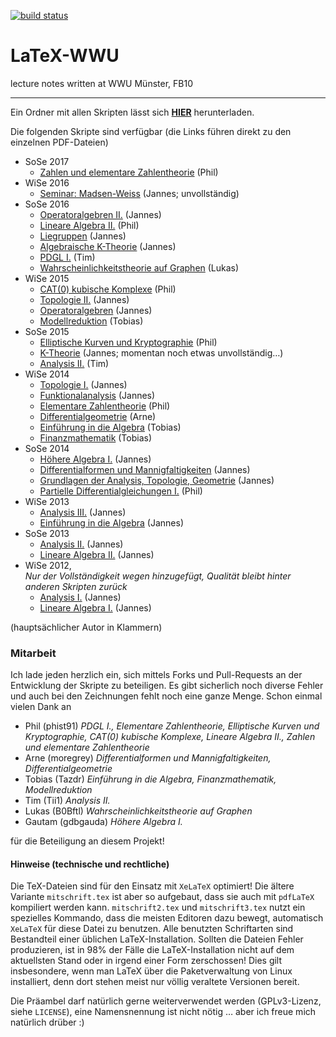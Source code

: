 [![build status](https://gitlab.com/JaMeZ-B/LaTeX-WWU/badges/master/build.svg)](https://gitlab.com/JaMeZ-B/LaTeX-WWU/commits/master)
# LaTeX-WWU
lecture notes written at WWU Münster, FB10

---
Ein Ordner mit allen Skripten lässt sich
**[HIER](https://gitlab.com/JaMeZ-B/LaTeX-WWU/builds/artifacts/master/download?job=build_all)**
herunterladen.

Die folgenden Skripte sind verfügbar (die Links führen direkt zu den einzelnen PDF-Dateien)

* SoSe 2017
	* [Zahlen und elementare Zahlentheorie](https://gitlab.com/JaMeZ-B/LaTeX-WWU/builds/artifacts/master/file/ZZT_SS17/ZZT_SS17.pdf?job=build_all "Zahlen und elementare Zahlentheorie") (Phil)
* WiSe 2016
	* [Seminar: Madsen-Weiss](https://gitlab.com/JaMeZ-B/LaTeX-WWU/builds/artifacts/master/file/MadsenW_WS16/madsen_weiss.pdf?job=build_all "Seminar: Madsen-Weiss") (Jannes; unvollständig)
* SoSe 2016
	* [Operatoralgebren II.](https://gitlab.com/JaMeZ-B/LaTeX-WWU/builds/artifacts/master/file/OpAlg2_SS16/operatoralgebren2.pdf?job=build_all "Operatoralgebren II.") (Jannes)
	* [Lineare Algebra II.](https://gitlab.com/JaMeZ-B/LaTeX-WWU/builds/artifacts/master/file/LA2_SS16/LA2.pdf?job=build_all "Lineare Algebra II.") (Phil)
	* [Liegruppen](https://gitlab.com/JaMeZ-B/LaTeX-WWU/builds/artifacts/master/file/LieGrp_SS16/liegruppen.pdf?job=build_all "Liegruppen") (Jannes)
	* [Algebraische K-Theorie](https://gitlab.com/JaMeZ-B/LaTeX-WWU/builds/artifacts/master/file/AlgKT_SS16/algebraische_KTheorie.pdf?job=build_all "Algebraische K-Theorie") (Jannes)
	* [PDGL I.](https://gitlab.com/JaMeZ-B/LaTeX-WWU/builds/artifacts/master/file/PDGL1_SS16/pdeskript.pdf?job=build_all "PDGL I.") (Tim)
	* [Wahrscheinlichkeitstheorie auf Graphen](https://gitlab.com/JaMeZ-B/LaTeX-WWU/builds/artifacts/master/file/WTGraph_SS16/WTG.pdf?job=build_all "Wahrscheinlichkeitstheorie auf Graphen") (Lukas)
* WiSe 2015
	* [CAT(0) kubische Komplexe](https://gitlab.com/JaMeZ-B/LaTeX-WWU/builds/artifacts/master/file/CAT0_WS15/CAT0.pdf?job=build_all "CAT(0) kubische Komplexe") (Phil)
	* [Topologie II.](https://gitlab.com/JaMeZ-B/LaTeX-WWU/builds/artifacts/master/file/Topo2_WS15/topologie_2.pdf?job=build_all "Topologie II.") (Jannes)
	* [Operatoralgebren](https://gitlab.com/JaMeZ-B/LaTeX-WWU/builds/artifacts/master/file/OpAlg_WS15/operatoralgebren.pdf?job=build_all "Operatoralgebren") (Jannes)
	* [Modellreduktion](https://gitlab.com/JaMeZ-B/LaTeX-WWU/builds/artifacts/master/file/ModRed_WS15/Modellreduktion.pdf?job=build_all "Modellreduktion") (Tobias)
* SoSe 2015
	* [Elliptische Kurven und Kryptographie](https://gitlab.com/JaMeZ-B/LaTeX-WWU/builds/artifacts/master/file/EKK_SS15/EKK.pdf?job=build_all "Elliptische Kurven und Kryptographie") (Phil)
	* [K-Theorie](https://gitlab.com/JaMeZ-B/LaTeX-WWU/builds/artifacts/master/file/KTheorie_SS15/K-Theorie.pdf?job=build_all "K-Theorie und die Hopf-Invariante") (Jannes; momentan noch etwas unvollständig…)
	* [Analysis II.](https://gitlab.com/JaMeZ-B/LaTeX-WWU/builds/artifacts/master/file/Ana2_SS15/Ana2.pdf?job=build_all "Analysis II.") (Tim)
* WiSe 2014
	* [Topologie I.](https://gitlab.com/JaMeZ-B/LaTeX-WWU/builds/artifacts/master/file/Topo1_WS14/topologie_1.pdf?job=build_all "Topologie I.") (Jannes)
	* [Funktionalanalysis](https://gitlab.com/JaMeZ-B/LaTeX-WWU/builds/artifacts/master/file/FunkAna_WS14/funktional_analysis.pdf?job=build_all "Funktionalanalysis") (Jannes)
	* [Elementare Zahlentheorie](https://gitlab.com/JaMeZ-B/LaTeX-WWU/builds/artifacts/master/file/EZT_WS14/EZT.pdf?job=build_all "Elementare Zahlentheorie") (Phil)
	* [Differentialgeometrie](https://gitlab.com/JaMeZ-B/LaTeX-WWU/builds/artifacts/master/file/DiffGeo_WS14/diff_geo.pdf?job=build_all "Differentialgeometrie") (Arne)
	* [Einführung in die Algebra](https://gitlab.com/JaMeZ-B/LaTeX-WWU/builds/artifacts/master/file/EinfAlg_WS14/Einf_Algebra.pdf?job=build_all "Einführung in die Algebra") (Tobias)
	* [Finanzmathematik](https://gitlab.com/JaMeZ-B/LaTeX-WWU/builds/artifacts/master/file/Fima_WS14/Fima_WS14.pdf?job=build_all "Finanzmathematik") (Tobias)
* SoSe 2014
	* [Höhere Algebra I.](https://gitlab.com/JaMeZ-B/LaTeX-WWU/builds/artifacts/master/file/HoehAlg1_SS14/hoehere_algebra.pdf?job=build_all "Höhere Algebra I.") (Jannes)
	* [Differentialformen und Mannigfaltigkeiten](https://gitlab.com/JaMeZ-B/LaTeX-WWU/builds/artifacts/master/file/DiffMa_SS14/diff_ma.pdf?job=build_all "Differentialformen und Mannigfaltigkeiten") (Jannes)
	* [Grundlagen der Analysis, Topologie, Geometrie](https://gitlab.com/JaMeZ-B/LaTeX-WWU/builds/artifacts/master/file/AnaTopGeo_SS14/ana_top_geo.pdf?job=build_all "Grundlagen der Analysis, Topologie und Geometrie") (Jannes)
	* [Partielle Differentialgleichungen I.](https://gitlab.com/JaMeZ-B/LaTeX-WWU/builds/artifacts/master/file/PDGL1_SS14/PDGL1.pdf?job=build_all "Partielle Differentialgleichungen I.") (Phil)
* WiSe 2013
	* [Analysis III.](https://gitlab.com/JaMeZ-B/LaTeX-WWU/builds/artifacts/master/file/Ana3_WS13/analysis3.pdf?job=build_all "Analysis III.") (Jannes)
	* [Einführung in die Algebra](https://gitlab.com/JaMeZ-B/LaTeX-WWU/builds/artifacts/master/file/EinfAlg_WS13/algebra.pdf?job=build_all "Einführung in die Algebra") (Jannes)
* SoSe 2013
	* [Analysis II.](https://gitlab.com/JaMeZ-B/LaTeX-WWU/builds/artifacts/master/file/Ana2_SS13/analysis2.pdf?job=build_all "Analysis II.") (Jannes)
	* [Lineare Algebra II.](https://gitlab.com/JaMeZ-B/LaTeX-WWU/builds/artifacts/master/file/LA2_SS13/lineare_algebra2.pdf?job=build_all "Lineare Algebra II.") (Jannes)
* WiSe 2012,  
_Nur der Vollständigkeit wegen hinzugefügt, Qualität bleibt hinter anderen Skripten zurück_
	* [Analysis I.](https://gitlab.com/JaMeZ-B/LaTeX-WWU/builds/artifacts/master/file/Ana1_WS12/analysis1.pdf?job=build_all "Analysis I.") (Jannes)
	* [Lineare Algebra I.](https://gitlab.com/JaMeZ-B/LaTeX-WWU/builds/artifacts/master/file/LA1_WS12/lineare_algebra1.pdf?job=build_all "Lineare Algebra I.") (Jannes)
	
(hauptsächlicher Autor in Klammern)

### Mitarbeit
Ich lade jeden herzlich ein, sich mittels Forks und Pull-Requests an der Entwicklung der Skripte zu beteiligen. Es gibt sicherlich noch diverse Fehler und auch bei den
Zeichnungen fehlt noch eine ganze Menge.
Schon einmal vielen Dank an

* Phil (phist91) _PDGL I., Elementare Zahlentheorie, Elliptische Kurven und Kryptographie, CAT(0) kubische Komplexe, Lineare Algebra II., Zahlen und elementare Zahlentheorie_
* Arne (moregrey) _Differentialformen und Mannigfaltigkeiten, Differentialgeometrie_
* Tobias (Tazdr) _Einführung in die Algebra, Finanzmathematik, Modellreduktion_
* Tim (Tii1) _Analysis II._
* Lukas (B0Bftl) _Wahrscheinlichkeitstheorie auf Graphen_
* Gautam (gdbgauda) _Höhere Algebra I._

für die Beteiligung an diesem Projekt!


#### Hinweise (technische und rechtliche)
Die TeX-Dateien sind für den Einsatz mit `XeLaTeX` optimiert! Die ältere Variante `mitschrift.tex` ist aber so aufgebaut, dass sie auch mit `pdfLaTeX` kompiliert werden kann. `mitschrift2.tex` und `mitschrift3.tex` nutzt ein spezielles Kommando, dass die meisten Editoren dazu bewegt, automatisch `XeLaTeX` für diese Datei zu benutzen. Alle benutzten Schriftarten sind Bestandteil einer üblichen LaTeX-Installation. Sollten die Dateien Fehler produzieren, ist in 98% der Fälle die LaTeX-Installation nicht auf dem aktuellsten Stand oder in irgend einer Form zerschossen! Dies gilt insbesondere, wenn man LaTeX über die Paketverwaltung von Linux installiert, denn dort stehen meist nur völlig veraltete Versionen bereit.


Die Präambel darf natürlich gerne weiterverwendet werden (GPLv3-Lizenz, siehe `LICENSE`), eine Namensnennung ist nicht nötig … aber ich freue mich natürlich drüber :)
